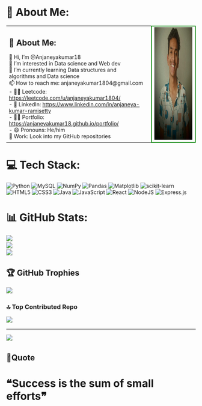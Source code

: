 # 💫 About Me:
<table>
  <tr>
    <td style="vertical-align: top; padding-right: 20px; max-width: 60%;">
      <h2>💫 About Me:</h2>
      👋 Hi, I’m @Anjaneyakumar18<br>
      👀 I’m interested in Data science and Web dev<br>
      🌱 I’m currently learning Data structures and algorithms and Data science<br>
      📫 How to reach me: anjaneyakumar1804@gmail.com<br>
      - 🧑‍💻 Leetcode: <a href="https://leetcode.com/u/anjaneyakumar1804/">https://leetcode.com/u/anjaneyakumar1804/</a><br>
      - 🔗 LinkedIn: <a href="https://www.linkedin.com/in/anjaneya-kumar-ramisetty">https://www.linkedin.com/in/anjaneya-kumar-ramisetty</a><br>
      - 👨‍💻 Portfolio: <a href="https://anjaneyakumar18.github.io/portfolio/">https://anjaneyakumar18.github.io/portfolio/</a><br>
      - 😄 Pronouns: He/him<br>
      📁 Work: Look into my GitHub repositories
    </td>
    <td style="vertical-align: top;border-radius:20px;border:2px solid green">
      <img src="https://raw.githubusercontent.com/Anjaneyakumar18/portfolio/main/images/ak2.jpg" alt="Anjaneya Kumar" width="300" height="300" />
    </td>
  </tr>
</table>



# 💻 Tech Stack:
![Python](https://img.shields.io/badge/python-3670A0?style=for-the-badge&logo=python&logoColor=ffdd54) ![MySQL](https://img.shields.io/badge/mysql-4479A1.svg?style=for-the-badge&logo=mysql&logoColor=white) ![NumPy](https://img.shields.io/badge/numpy-%23013243.svg?style=for-the-badge&logo=numpy&logoColor=white) ![Pandas](https://img.shields.io/badge/pandas-%23150458.svg?style=for-the-badge&logo=pandas&logoColor=white) ![Matplotlib](https://img.shields.io/badge/Matplotlib-%23ffffff.svg?style=for-the-badge&logo=Matplotlib&logoColor=black) ![scikit-learn](https://img.shields.io/badge/scikit--learn-%23F7931E.svg?style=for-the-badge&logo=scikit-learn&logoColor=white) ![HTML5](https://img.shields.io/badge/html5-%23E34F26.svg?style=for-the-badge&logo=html5&logoColor=white) ![CSS3](https://img.shields.io/badge/css3-%231572B6.svg?style=for-the-badge&logo=css3&logoColor=white) ![Java](https://img.shields.io/badge/java-%23ED8B00.svg?style=for-the-badge&logo=openjdk&logoColor=white) ![JavaScript](https://img.shields.io/badge/javascript-%23323330.svg?style=for-the-badge&logo=javascript&logoColor=%23F7DF1E) ![React](https://img.shields.io/badge/react-%2320232a.svg?style=for-the-badge&logo=react&logoColor=%2361DAFB) ![NodeJS](https://img.shields.io/badge/node.js-6DA55F?style=for-the-badge&logo=node.js&logoColor=white) ![Express.js](https://img.shields.io/badge/express.js-%23404d59.svg?style=for-the-badge&logo=express&logoColor=%2361DAFB)
# 📊 GitHub Stats:
![](https://github-readme-stats.vercel.app/api?username=Anjaneyakumar18&theme=shadow_green&hide_border=false&include_all_commits=false&count_private=false)<br/>
![](https://github-readme-streak-stats.herokuapp.com/?user=Anjaneyakumar18&theme=shadow_green&hide_border=false)<br/>
![](https://github-readme-stats.vercel.app/api/top-langs/?username=Anjaneyakumar18&theme=shadow_green&hide_border=false&include_all_commits=false&count_private=false&layout=compact)

## 🏆 GitHub Trophies
![](https://github-profile-trophy.vercel.app/?username=Anjaneyakumar18&theme=dark&no-frame=false&no-bg=true&margin-w=4)

### 🔝 Top Contributed Repo
![](https://github-contributor-stats.vercel.app/api?username=Anjaneyakumar18&limit=5&theme=shadow_green&combine_all_yearly_contributions=true)

---
[![](https://visitcount.itsvg.in/api?id=Anjaneyakumar18&icon=0&color=0)](https://visitcount.itsvg.in)

<!-- Proudly created with GPRM ( https://gprm.itsvg.in ) -->

## 🚩Quote
<h1>❝Success is the sum of small efforts❞</h1>
